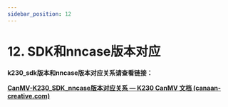 ```yaml
---
sidebar_position: 12
---
```

# 12. SDK和nncase版本对应

**k230_sdk版本和nncase版本对应关系请查看链接：**

**[CanMV-K230_SDK_nncase版本对应关系 — K230 CanMV 文档 (canaan-creative.com)](https://developer.canaan-creative.com/k230_canmv/main/zh/CanMV-K230_SDK_nncase版本对应关系.html)**